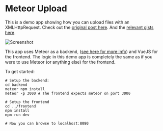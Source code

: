 # Meteor Upload

This is a demo app showing how you can upload files with an XMLHttpRequest.
Check out the [original post here](https://iamlawrence.me/uploading-files-with-meteor).
And the [relevant gists here](https://gist.github.com/lwakefield/23b5ec7e28bb18a2ec1a638d4c2f07b7).

![Screenshot](https://i.imgur.com/HhY27Ip.png)

This app uses Meteor as a backend, 
([see here for more info](https://iamlawrence.me/agnostic-meteor)) and
VueJS for the frontend. The logic in this demo app is completely the same
as if you were to use Meteor (or anything else) for the frontend.

To get started:

```
# Setup the backend:
cd backend
meteor npm install
meteor -p 3000 # The frontend expects meteor on port 3000

# Setup the frontend
cd ../frontend
npm install
npm run dev

# Now you can browse to localhost:8080
```
